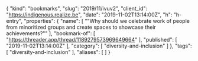 {
  "kind": "bookmarks",
  "slug": "2019/11/ivuv2",
  "client_id": "https://indigenous.realize.be",
  "date": "2019-11-02T13:14:00Z",
  "h": "h-entry",
  "properties": {
    "name": [
      "\"Why should we celebrate work of people from minoritized groups and create spaces to showcase their achievements?\""
    ],
    "bookmark-of": [
      "https://threader.app/thread/1189279573969649664"
    ],
    "published": [
      "2019-11-02T13:14:00Z"
    ],
    "category": [
      "diversity-and-inclusion"
    ]
  },
  "tags": [
    "diversity-and-inclusion"
  ],
  "aliases": [
  ]
}
